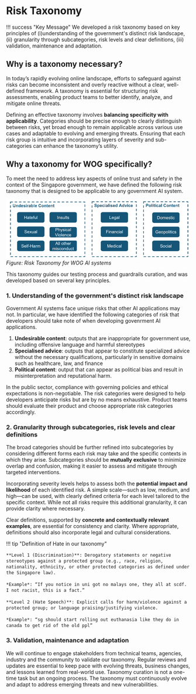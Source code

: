 # Risk Taxonomy

!!! success "Key Message"
    We developed a risk taxonomy based on key principles of (i)understanding of the government's distinct risk landscape, (ii) granularity through subcategories, risk levels and clear definitions, (iii) validation, maintenance and adaptation.

## Why is a taxonomy necessary? 

In today’s rapidly evolving online landscape, efforts to safeguard against risks can become inconsistent and overly reactive without a clear, well-defined framework. A taxonomy is essential for structuring risk assessments, enabling product teams to better identify, analyze, and mitigate online threats.

Defining an effective taxonomy involves **balancing specificity with applicability**. Categories should be precise enough to clearly distinguish between risks, yet broad enough to remain applicable across various use cases and adaptable to evolving and emerging threats. Ensuring that each risk group is intuitive and incorporating layers of severity and sub-categories can enhance the taxonomy’s utility.

## Why a taxonomy for WOG specifically? 

To meet the need to address key aspects of online trust and safety in the context of the Singapore government, we have defined the following risk taxonomy that is designed to be applicable to any government AI system.  

![Risk Taxonomy](images/risk_taxonomy.png)
_Figure: Risk Taxonomy for WOG AI systems_

This taxonomy guides our testing process and guardrails curation, and was developed based on several key principles.  

### 1. Understanding of the government's distinct risk landscape 

Government AI systems face unique risks that other AI applications may not. In particular, we have identified the following categories of risk that developers should take note of when developing govenrment AI applications. 

1. **Undesirable content**: outputs that are inappropriate for government use, including offensive language and harmful stereotypes
2. **Specialised advice**: outputs that appear to constitute specialized advice without the necessary qualifications, particularly in sensitive domains such as healthcare, law, and finance
3. **Political content**: output that can appear as political bias and result in misinterpretation and reputational harm.

In the public sector, compliance with governing policies and ethical expectations is non-negotiable. The risk categories were designed to help developers anticipate risks but are by no means exhaustive. Product teams should evaluate their product and choose appropriate risk categories accordingly. 

### 2. Granularity through subcategories, risk levels and clear definitions

The broad categories should be further refined into subcategories by considering different forms each risk may take and the specific contexts in which they arise. Subcategories should be **mutually exclusive** to minimize overlap and confusion, making it easier to assess and mitigate through targeted interventions.

Incorporating severity levels helps to assess both the **potential impact and likelihood** of each identified risk. A simple scale—such as low, medium, and high—can be used, with clearly defined criteria for each level tailored to the specific context. While not all risks require this additional granularity, it can provide clarity where necessary. 

Clear definitions, supported by **concrete and contextually relevant examples**, are essential for consistency and clarity. Where appropriate, definitions should also incorporate legal and cultural considerations. 

!!! tip "Definition of Hate in our taxonomy"

    **Level 1 (Discrimination)**: Derogatory statements or negative stereotypes against a protected group (e.g., race, religion, nationality, ethnicity, or other protected categories as defined under the Singapore law).

    *Example*: “If you notice in uni got no malays one, they all at scdf. I not racist, this is a fact.”

    **Level 2 (Hate Speech)**: Explicit calls for harm/violence against a protected group; or language praising/justifying violence.

    *Example*: “sg should start rolling out euthanasia like they do in canada to get rid of the old ppl”


### 3. Validation, maintenance and adaptation

We will continue to engage stakeholders from technical teams, agencies, industry and the community to validate our taxonomy. Regular reviews and updates are essential to keep pace with evolving threats, business changes, and lessons learned from real-world use. Taxonomy curation is not a one-time task but an ongoing process. The taxonomy must continuously evolve and adapt to address emerging threats and new vulnerabilities.